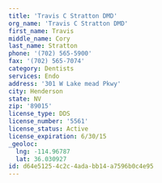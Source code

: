 ```yaml
---
title: 'Travis C Stratton DMD'
org_name: 'Travis C Stratton DMD'
first_name: Travis
middle_name: Cory
last_name: Stratton
phone: '(702) 565-5900'
fax: '(702) 565-7074'
category: Dentists
services: Endo
address: '301 W Lake mead Pkwy'
city: Henderson
state: NV
zip: '89015'
license_type: DDS
license_number: '5561'
license_status: Active
license_expiration: 6/30/15
_geoloc:
  lng: -114.96787
  lat: 36.030927
id: d64e5125-4c2c-4ada-bb14-a7596b0c4e95
---
```

